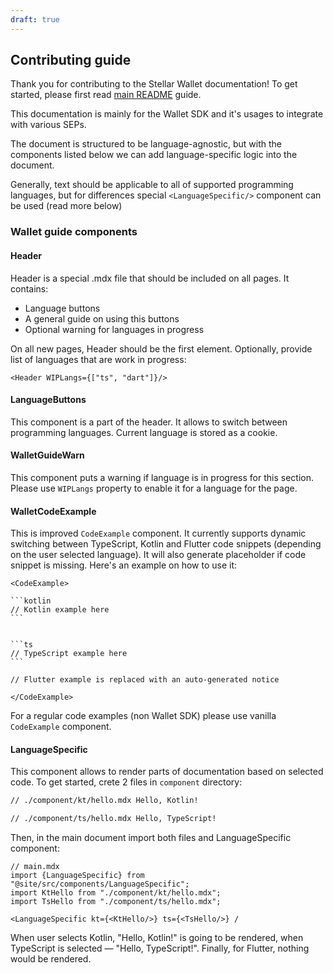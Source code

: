 ```yaml
---
draft: true
---
```


## Contributing guide

Thank you for contributing to the Stellar Wallet documentation! To get started,
please first read [main README](../../../README.md) guide.

This documentation is mainly for the Wallet SDK and it's usages to integrate
with various SEPs.

The document is structured to be language-agnostic, but with the components
listed below we can add language-specific logic into the document.

Generally, text should be applicable to all of supported programming languages,
but for differences special `<LanguageSpecific/>` component can be used (read
more below)

### Wallet guide components

#### Header

Header is a special .mdx file that should be included on all pages. It contains:

- Language buttons
- A general guide on using this buttons
- Optional warning for languages in progress

On all new pages, Header should be the first element. Optionally, provide list
of languages that are work in progress:

```mdxjs
<Header WIPLangs={["ts", "dart"]}/>
```

#### LanguageButtons

This component is a part of the header. It allows to switch between programming
languages. Current language is stored as a cookie.

#### WalletGuideWarn

This component puts a warning if language is in progress for this section.
Please use `WIPLangs` property to enable it for a language for the page.

#### WalletCodeExample

This is improved `CodeExample` component. It currently supports dynamic
switching between TypeScript, Kotlin and Flutter code snippets (depending on the
user selected language). It will also generate placeholder if code snippet is
missing. Here's an example on how to use it:

````mdxjs
<CodeExample>

​```kotlin
// Kotlin example here
​```


​```ts
// TypeScript example here
​```

// Flutter example is replaced with an auto-generated notice

</CodeExample>
````

For a regular code examples (non Wallet SDK) please use vanilla `CodeExample`
component.

#### LanguageSpecific

This component allows to render parts of documentation based on selected code.
To get started, crete 2 files in `component` directory:

```md
// ./component/kt/hello.mdx Hello, Kotlin!
```

```md
// ./component/ts/hello.mdx Hello, TypeScript!
```

Then, in the main document import both files and LanguageSpecific component:

```mdxjs
// main.mdx
import {LanguageSpecific} from "@site/src/components/LanguageSpecific";
import KtHello from "./component/kt/hello.mdx";
import TsHello from "./component/ts/hello.mdx";

<LanguageSpecific kt={<KtHello/>} ts={<TsHello/>} /
```

When user selects Kotlin, "Hello, Kotlin!" is going to be rendered, when
TypeScript is selected — "Hello, TypeScript!". Finally, for Flutter, nothing
would be rendered.
